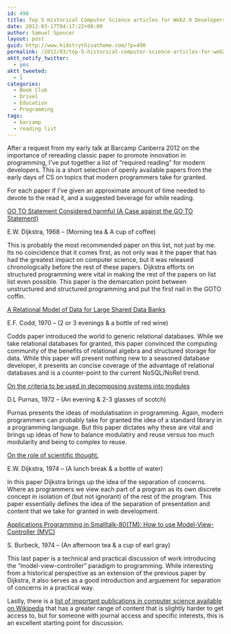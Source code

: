 ```yaml
---
id: 490
title: Top 5 Historical Computer Science articles for Web2.0 Developers
date: 2012-03-17T04:17:22+00:00
author: Samuel Spencer
layout: post
guid: http://www.kidstrythisathome.com/?p=490
permalink: /2012/03/top-5-historical-computer-science-articles-for-web2-0-developers/
aktt_notify_twitter:
  - yes
aktt_tweeted:
  - 1
categories:
  - Book Club
  - Drivel
  - Education
  - Programming
tags:
  - barcamp
  - reading list
---
```

After a request from my early talk at Barcamp Canberra 2012 on the importance of rereading classic paper to promote innovation in programming, I&#8217;ve put together a list of &#8220;required reading&#8221; for modern developers. This is a short selection of openly available papers from the early days of CS on topics that modern programmers take for granted.

For each paper if I&#8217;ve given an approximate amount of time needed to devote to the read it, and a suggested beverage for while reading.

[GO TO Statement Considered harmful (A Case against the GO TO Statement)](http://www.cs.utexas.edu/~EWD/transcriptions/EWD02xx/EWD215.html)
  
E.W. Dijkstra, 1968 &#8211; (Morning tea & A cup of coffee)

This is probably the most recommended paper on this list, not just by me. Its no coincidence that it comes first, as not only was it the paper that has had the greatest impact on computer science, but it was released chronologically before the rest of these papers. Dijkstra efforts on structured programming were vital in making the rest of the papers on list list even possible. This paper is the demarcation point between unstructured and structured programming and put the first nail in the GOTO coffin.

[A Relational Model of Data for Large Shared Data Banks](http://www.seas.upenn.edu/~zives/03f/cis550/codd.pdf)
  
E.F. Codd, 1970 &#8211; (2 or 3 evenings & a bottle of red wine)

Codds paper introduced the world to generic relational databases. While we take relational databases for granted, this paper convinced the computing community of the benefits of relational algebra and structured storage for data. While this paper will present nothing new to a seasoned database developer, it presents an concise coverage of the advantage of relational databases and is a counter-point to the current NoSQL/NoRel trend.

[On the criteria to be used in decomposing systems into modules](http://www.cs.umd.edu/class/spring2003/cmsc838p/Design/criteria.pdf)
  
D.L Purnas, 1972 &#8211; (An evening & 2-3 glasses of scotch)

Purnas presents the ideas of modulatisation in programming. Again, modern programmers can probably take for granted the idea of a standard library in a programming language. But this paper dictates why these are vital and brings up ideas of how to balance modulatiry and reuse versus too much modularity and being to complex to reuse.

[On the role of scientific thought.](http://www.cs.utexas.edu/~EWD/transcriptions/EWD04xx/EWD447.html)
  
E.W. Dijkstra, 1974 &#8211; (A lunch break & a bottle of water)

In this paper Dijkstra brings up the idea of the separation of concerns. Where as programmers we view each part of a program as its own discrete concept in isolation of (but not ignorant) of the rest of the program. This paper essentially defines the idea of the separation of presentation and content that we take for granted in web development.

[Applications Programming in Smalltalk-80(TM): How to use Model-View-Controller (MVC)](http://st-www.cs.illinois.edu/users/smarch/st-docs/mvc.html)
  
S. Burbeck, 1974 &#8211; (An afternoon tea & a cup of earl gray)

This last paper is a technical and practical discussion of work introducing the &#8220;model-view-controller&#8221; paradigm to programming. While interesting from a historical perspective as an extension of the previous paper by Dijkstra, it also serves as a good introduction and arguement for separation of concerns in a practical way.

Lastly, there is a [list of important publications in computer science available on Wikipedia](http://en.wikipedia.org/wiki/List_of_important_publications_in_computer_science) that has a greater range of content that is slightly harder to get access to, but for someone with journal access and specific interests, this is an excellent starting point for discussion.